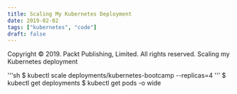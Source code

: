 ```yaml
---
title: Scaling My Kubernetes Deployment
date: 2019-02-02
tags: ["kubernetes", "code"]
draft: false
---
```

Copyright © 2019. Packt Publishing, Limited. All rights reserved.
Scaling my Kubernetes deployment
<!--more-->
'''sh
$ kubectl scale deployments/kubernetes-bootcamp --replicas=4
'''
$ kubectl get deployments
$ kubectl get pods -o wide

